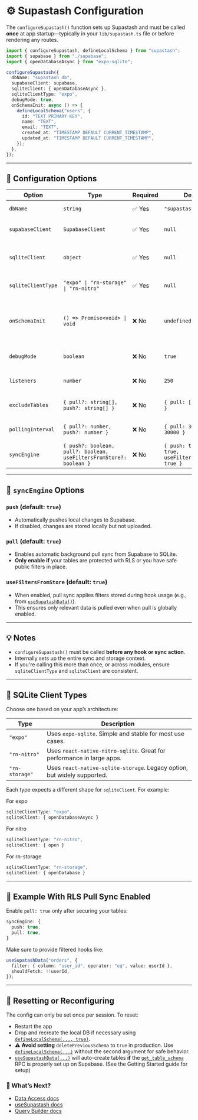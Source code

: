 # ⚙️ Supastash Configuration

The `configureSupastash()` function sets up Supastash and must be called **once** at app startup—typically in your `lib/supastash.ts` file or before rendering any routes.

```ts
import { configureSupastash, defineLocalSchema } from "supastash";
import { supabase } from "./supabase";
import { openDatabaseAsync } from "expo-sqlite";

configureSupastash({
  dbName: "supastash_db",
  supabaseClient: supabase,
  sqliteClient: { openDatabaseAsync },
  sqliteClientType: "expo",
  debugMode: true,
  onSchemaInit: async () => {
    defineLocalSchema("users", {
      id: "TEXT PRIMARY KEY",
      name: "TEXT",
      email: "TEXT",
      created_at: "TIMESTAMP DEFAULT CURRENT_TIMESTAMP",
      updated_at: "TIMESTAMP DEFAULT CURRENT_TIMESTAMP",
    });
  },
});
```

---

## 🧱 Configuration Options

| Option             | Type                                                                | Required | Default                                                 | Description                                                                                          |
| ------------------ | ------------------------------------------------------------------- | -------- | ------------------------------------------------------- | ---------------------------------------------------------------------------------------------------- |
| `dbName`           | `string`                                                            | ✅ Yes   | `"supastash_db"`                                        | Name of the local SQLite database.                                                                   |
| `supabaseClient`   | `SupabaseClient`                                                    | ✅ Yes   | `null`                                                  | A configured instance of your Supabase client.                                                       |
| `sqliteClient`     | `object`                                                            | ✅ Yes   | `null`                                                  | The SQLite adapter instance. Must match the selected `sqliteClientType`.                             |
| `sqliteClientType` | `"expo" \| "rn-storage" \| "rn-nitro"`                              | ✅ Yes   | `null`                                                  | Specifies which SQLite engine you're using.                                                          |
| `onSchemaInit`     | `() => Promise<void> \| void`                                       | ❌ No    | `undefined`                                             | Optional callback to define local tables using `defineLocalSchema()`. Called once after DB creation. |
| `debugMode`        | `boolean`                                                           | ❌ No    | `true`                                                  | Logs internal sync and DB activity for debugging.                                                    |
| `listeners`        | `number`                                                            | ❌ No    | `250`                                                   | Maximum number of Realtime listeners to attach.                                                      |
| `excludeTables`    | `{ pull?: string[], push?: string[] }`                              | ❌ No    | `{ pull: [], push: [] }`                                | Prevents specific tables from being synced (pull/push).                                              |
| `pollingInterval`  | `{ pull?: number, push?: number }`                                  | ❌ No    | `{ pull: 30000, push: 30000 }`                          | Interval (ms) for polling Supabase for changes.                                                      |
| `syncEngine`       | `{ push?: boolean, pull?: boolean, useFiltersFromStore?: boolean }` | ❌ No    | `{ push: true, pull: true, useFiltersFromStore: true }` | Controls sync behavior. See below.                                                                   |

---

## 🔁 `syncEngine` Options

### `push` (default: `true`)

- Automatically pushes local changes to Supabase.
- If disabled, changes are stored locally but not uploaded.

### `pull` (default: `true`)

- Enables automatic background pull sync from Supabase to SQLite.
- **Only enable if** your tables are protected with RLS or you have safe public filters in place.

### `useFiltersFromStore` (default: `true`)

- When enabled, pull sync applies filters stored during hook usage (e.g., from [`useSupatashData()`](./useSupastashData.md)).
- This ensures only relevant data is pulled even when pull is globally enabled.

---

## 💡 Notes

- `configureSupastash()` must be called **before any hook or sync action**.
- Internally sets up the entire sync and storage context.
- If you're calling this more than once, or across modules, ensure `sqliteClientType` and `sqliteClient` are consistent.

---

## 🧠 SQLite Client Types

Choose one based on your app’s architecture:

| Type           | Description                                                              |
| -------------- | ------------------------------------------------------------------------ |
| `"expo"`       | Uses `expo-sqlite`. Simple and stable for most use cases.                |
| `"rn-nitro"`   | Uses `react-native-nitro-sqlite`. Great for performance in large apps.   |
| `"rn-storage"` | Uses `react-native-sqlite-storage`. Legacy option, but widely supported. |

Each type expects a different shape for `sqliteClient`. For example:

For expo

```ts
sqliteClientType: "expo",
sqliteClient: { openDatabaseAsync }
```

For nitro

```ts
sqliteClientType: "rn-nitro",
sqliteClient: { open }
```

For rn-storage

```ts
sqliteClientType: "rn-storage",
sqliteClient: { openDatabase }
```

---

## 🔐 Example With RLS Pull Sync Enabled

Enable `pull: true` only after securing your tables:

```ts
syncEngine: {
  push: true,
  pull: true,
}
```

Make sure to provide filtered hooks like:

```ts
useSupatashData("orders", {
  filter: { column: "user_id", operator: "eq", value: userId },
  shouldFetch: !!userId,
});
```

---

## 🧼 Resetting or Reconfiguring

The config can only be set once per session. To reset:

- Restart the app
- Drop and recreate the local DB if necessary using [`defineLocalSchema(..., true)`](./schema-management.md).
- ⚠️ **Avoid setting** `deletePreviousSchema` to `true` in production. Use [`defineLocalSchema(...)`](./schema-management.md) without the second argument for safe behavior.
- [`useSupastashData(...)`](./useSupastashData.md) will auto-create tables **if** the [`get_table_schema`](./getting-started.md) RPC is properly set up on Supabase. (See the Getting Started guide for setup)

### 🔗 What’s Next?

- [Data Access docs](./useSupastashData.md)
- [useSupastash docs](useSupastash-hook.md)
- [Query Builder docs](./supastash-query-builder.md)
